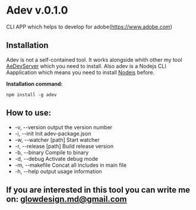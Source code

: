 # Adev v.0.1.0

CLI APP which helps to develop for adobe(https://www.adobe.com)

## Installation

Adev is not a self-contained tool. It works alongside whith other my tool [AeDevServer](https://github.com/punchx/aedevserver) which you need to install.
Also adev is a Nodejs CLI Aapplication which means you need to install [Nodejs](https://nodejs.org/en/) before.

**Installation command:**

```
npm install -g adev
```

## How to use:

- -v, --version output the version number
- -i, --init Init adev-package.json
- -w, --watcher [path] Start watcher
- -r, --release [path] Build release version
- -b, --binary Compile to binary
- -d, --debug <action> Activate debug mode
- -m, --makefile Concat all includes in main file
- -h, --help output usage information

## If you are interested in this tool you can write me on: glowdesign.md@gmail.com

